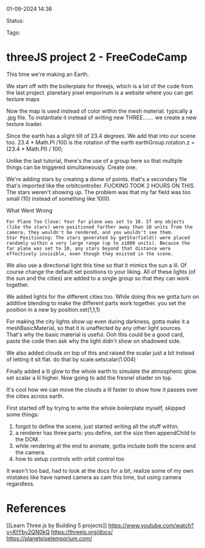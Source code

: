 

01-09-2024 14:36

Status:

Tags:



# threeJS project 2 - FreeCodeCamp

This time we're making an Earth.

We start off with the boilerplate for threejs, which is a lot of the code from the last project. 
planetary pixel emporirum is a website where you can get texture maps

Now the map is used instead of color within the mesh material. typically a .jpg file. 
To instantiate it instead of writing new THREE....... we create a new texture loader.

Since the earth has a slight tilt of 23.4 degrees. We add that into our scene too. 23.4 * Math.PI /100 is the rotation of the earth
earthGroup.rotation.z = (23.4 * Math.PI) / 100;

Unlike the last tutorial, there's the use of a group here so that multiple things can be triggered simultaneously. Create one. 

We're adding stars by creating a dome of points. that's a secondary file that's imported like the orbitcontroller. 
FUCKING TOOK 2 HOURS ON THIS. The stars weren't showing up. The problem was that my far field was too small (10) instead of something like 1000. 

What Went Wrong

    Far Plane Too Close: Your far plane was set to 10. If any objects (like the stars) were positioned farther away than 10 units from the camera, they wouldn't be rendered, and you wouldn't see them.
    Star Positioning: The stars generated by getStarfield() were placed randomly within a very large range (up to ±1000 units). Because the far plane was set to 10, any stars beyond that distance were effectively invisible, even though they existed in the scene.


We also use a directional light this time so that it mimics the sun a lil. Of course change the default set positions to your liking. All of these lights (of the sun and the cities) are added to a single group so that they can work together.

We added lights for the different cities too. While doing this we gotta turn on additive blending to make the different parts work together.
you set the position in a new by position.set(1,1,1)

 For making the city lights show up even during darkness, gotta make it a meshBasicMaterial, so that it is unaffected by any other light sources. That's why the basic material is useful. Ooh this could be a good card, paste the code then ask why the light didn't show on shadowed side. 


We also added clouds on top of this and raised the scalar just a bit instead of letting it sit flat. do that by scale.setscalar(1.004)

Finally added a lil glow to the whole earth to simulate the atmospheric glow. set scalar a lil higher. Now going to add the fresnel shader on top.

It's cool how we can move the clouds a lil faster to show how it passes over the cities across earth. 


First started off by trying to write the whole boilerplate myself, skipped some things:
1. forgot to define the scene, just started writing all the stuff within.
2. a renderer has three parts: you define, set the size then appendChild to the DOM.
3. while rendering at the end to animate, gotta include both the scene and the camera.
4. how to setup controls with orbit control too

It wasn't too bad, had to look at the docs for a bit, realize some of my own mistakes like have named camera as cam this time, but using camera regardless. 



# References

[[Learn Three.js by Building 5 projects]]
https://www.youtube.com/watch?v=KtYby2QN0kQ
https://threejs.org/docs/
https://planetpixelemporium.com/

